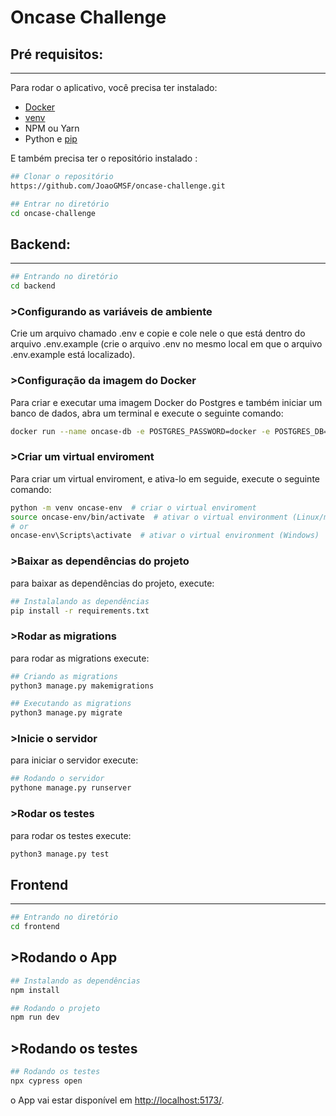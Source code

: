 # Oncase Challenge

## Pré requisitos:

---

Para rodar o aplicativo, você precisa ter instalado:

- [Docker](https://www.docker.com/)
- [venv](https://docs.python.org/3/library/venv.html)
- NPM ou Yarn
- Python e [pip](https://pypi.org/project/pip/)

E também precisa ter o repositório instalado :

```bash
## Clonar o repositório
https://github.com/JoaoGMSF/oncase-challenge.git

## Entrar no diretório
cd oncase-challenge
```

## Backend:

---

```bash
## Entrando no diretório
cd backend
```

### >Configurando as variáveis de ambiente

Crie um arquivo chamado .env e copie e cole nele o que está dentro do arquivo .env.example (crie o arquivo .env no mesmo local em que o arquivo .env.example está localizado).

### >Configuração da imagem do Docker

Para criar e executar uma imagem Docker do Postgres e também iniciar um banco de dados, abra um terminal e execute o seguinte comando:

```bash
docker run --name oncase-db -e POSTGRES_PASSWORD=docker -e POSTGRES_DB=oncase-db -e POSTGRES_USER=postgres -p 5432:5432 -d postgres
```

### >Criar um virtual enviroment

Para criar um virtual enviroment, e ativa-lo em seguide, execute o seguinte comando:

```bash
python -m venv oncase-env  # criar o virtual enviroment
source oncase-env/bin/activate  # ativar o virtual environment (Linux/macOS)
# or
oncase-env\Scripts\activate  # ativar o virtual environment (Windows)
```

### >Baixar as dependências do projeto

para baixar as dependências do projeto, execute:

```bash
## Instalalando as dependências
pip install -r requirements.txt
```

### >Rodar as migrations

para rodar as migrations execute:

```bash
## Criando as migrations
python3 manage.py makemigrations

## Executando as migrations
python3 manage.py migrate
```

### >Inicie o servidor

para iniciar o servidor execute:

```bash
## Rodando o servidor
pythone manage.py runserver
```

### >Rodar os testes

para rodar os testes execute:

```bash
python3 manage.py test
```

## Frontend

---

```bash
## Entrando no diretório
cd frontend
```

## >Rodando o App

```bash
## Instalando as dependências
npm install

## Rodando o projeto
npm run dev
```

## >Rodando os testes

```bash
## Rodando os testes
npx cypress open

```
o App vai estar disponível em [http://localhost:5173/](http://localhost:5173/).